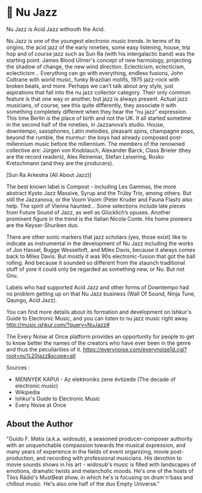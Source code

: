 # 🎼 Nu Jazz

Nu Jazz is Acid Jazz withouth the Acid.

Nu Jazz is one of the youngest electronic music trends. In terms of its origins, the acid jazz of the early nineties, some easy listening,
house, trip hop and of course jazz such as Sun Ra (with his intergalactic band) was the starting point. James Blood Ulmer's concept
of new harmology, projecting the shadow of change, the new wind direction. Eclecticism, eclecticism, eclecticism .. Everything can
go with everything, endless fusions, John Coltrane with world music, funky Brazilian motifs, 1975 jazz-rock with broken beats, and
more. Perhaps we can’t talk about any style, just aspirations that fall into the nu jazz collector category. Their only common feature is
that one way or another, but jazz is always present. Actual jazz musicians, of course, see this quite differently, they associate it with
something completely different when they hear the “nu jazz” expression. This time Berlin is the place of birth and not the UK. It all
started sometime in the second half of the nineties, in Jazzanova’s studio. House, downtempo, saxophones, Latin melodies, pleasant
spins, champagne pops, beyond the rumble, the murmur: the boys had already composed post-millennium music before the
millennium. The members of the renowned collective are: Jürgen von Knoblauch, Alexander Barck, Class Brieler (they are the record
readers), Alex Reinemar, Stefan Leisering, Rosko Kretschmann (and they are the producers).

[Sun Ra Arkestra (All About Jazz)]

The best known label is Compost - including Les Gammas, the more abstract Kyoto Jazz Massive, Syrup and the Trüby Trio, among
others. But still the Jazzanova, or the Voom Voom (Peter Kruder and Fauna Flash) also help.
The spirit of Vienna haunted...
Some selections include late pieces from Future Sound of Jazz, as well as Glücklich’s opuses.
Another prominent figure in the trend is the Italian Nicola Conte. His home pioneers are the Keyser-Shuriken duo.

There are other sonic markers that jazz scholars (yes, those exist) like to indicate as instrumental in the development of Nu Jazz
including the works of Jon Hassel, Bugge Wesseltoft, and Miles Davis, because it always comes back to Miles Davis. But mostly it
was 90s electronic-fusion that got the ball rolling. And because it sounded so different from the staunch traditional stuff of yore it
could only be regarded as something new, or Nu. But not Gnu.

Labels who had supported Acid Jazz and other forms of Downtempo had no problem getting up on that Nu Jazz business (Wall Of
Sound, Ninja Tune, Qaungo, Acid Jazz).

You can find more details about its formation and development on Ishkur's Guide to Electronic Music, and you can listen to nu jazz
music right away.
<http://music.ishkur.com/?query=NuJazz#>

The Every Noise at Once platform provides an opportunity for people to get to know better the names of the creators who have ever
been in the genre and thus the peculiarities of it.
<https://everynoise.com/everynoise1d.cgi?root=nu%20jazz&scope=all>

Sources :

- MENNYEK KAPUI - Az elektroniks zene évtizede (The decade of electronic music)
- Wikipedia
- Ishkur's Guide to Electronic Music
- Every Noise at Once

## About the Author

"Guido F. Matis (a.k.a. widosub), a seasoned producer-composer authority with an unquenchable compassion towards the musical
expression, and many years of experience in the fields of event organizing, movie post-production, and recording with professional
musicians. His devotion to movie sounds shows in his art - widosub's music is filled with landscapes of emotions, dramatic twists and
melancholic moods. He's one of the hosts of Tilos Rádió's MustBeat show, in which he's is focusing on drum'n'bass and chillout
music. He's also one half of the duo Empty Universe."
